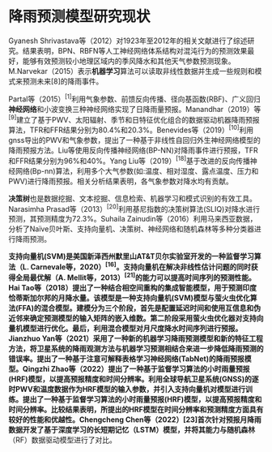 # 降雨预测模型研究现状

Gyanesh Shrivastava等（2012）对1923年至2012年的相关文献进行了综述研究。结果表明，BPN、RBFN等人工神经网络体系结构对混沌行为的预测效果最好，能够有效预测较小地理区域内的季风降水和其他天气参数预测现象。M.Narvekar（2015）表示**机器学习**算法可以读取非线性数据并生成一些规则和模式来预测未来[8]的降雨事件。

Partal等（2015）<sup>[1]</sup>利用气象参数、前馈反向传播、径向基函数(RBF)、广义回归**神经网络**和小波变换三种神经网络实现了日降雨量预报。Manandhar（2019）等<sup>[9]</sup>建立了基于PWV、太阳辐射、季节和日特征优化组合的数据驱动机器降雨预报算法，TFR和FFR结果分别为80.4%和20.3%。Benevides等（2019）<sup>[10]</sup>利用gnss导出的PWV和气象参数，提出了一种基于非线性自回归外生神经网络模型的降雨预报方法。Liu等使用反向传播神经网络(BP-NN)对降雨事件进行预报，TFR和FFR结果分别为96%和40%。Yang Liu等（2019）<sup>[18]</sup>基于改进的反向传播神经网络(Bp-nn)算法，利用多个大气参数(如:温度、相对湿度、露点温度、压力和PWV)进行降雨预报。相关分析结果表明，各气象参数对降水均有贡献。

**决策树**也是数据挖掘、文本挖掘、信息检索、机器学习和模式识别的有效工具。Narasimha Prasad等（2013）<sup>[20]</sup>利用基尼指数的决策树算法(SLIQ)对降水进行预测，其预测精度为72.3%。Suhaila Zainudin等（2016）利用马来西亚数据，分析了Naïve贝叶斯、支持向量机、决策树、神经网络和随机森林等多种分类器进行降雨预测。

**支持向量机(SVM)**是美国新泽西州默里山AT&T贝尔实验室开发的一种监督学习算法（L. Carnevale等，2020）<sup>[16]</sup>。支持向量机在解决非线性估计问题的同时获得全局最优解（A. Mellit等，2013）<sup>[21]</sup>的能力可以提高时间序列的预测性能。Hai Tao等（2018）提出了一种结合相空间重构的集成智能模型，用于预测印度恰蒂斯加尔邦的月降水量。该模型是一种支持向量机(SVM)模型与萤火虫优化算法(FFA)的混合模型。建模分为三个阶段，首先是配置延迟时间和使用互信息和伪近邻来确定预测模型的输入矩阵的嵌入维数。第二阶段采用萤火虫优化器对支持向量机模型进行优化。最后，利用混合模型对月尺度降水时间序列进行预报。Jianzhuo Yan等（2021）采用了一种新的机器学习降雨预测模型和新的特征工程方法，将卫星系统的降雨观测方法与机器学习预测相结合来进一步降低降雨预测的错误率。提出了一种基于注意可解释表格学习神经网络(TabNet)的降雨预报模型。Qingzhi Zhao等（2022）提出了一种基于监督学习算法的小时雨量预报(HRF)模型，以提高预报精度和时间分辨率。利用全球导航卫星系统(GNSS)的逐时PWV和温度数据作为HRF模型的输入参数，并引入支持向量机对模型进行训练。提出了一种基于监督学习算法的小时雨量预报(HRF)模型，以提高预报精度和时间分辨率。比较结果表明，所提出的HRF模型在时间分辨率和预测精度方面具有较好的性能和优越性。Chengcheng Chen等（2022）[23]首次针对预报月降雨数据开发了基于深度学习的长短期记忆（LSTM）模型，并将其能力与**随机森林**（RF）数据驱动模型进行了对比。
